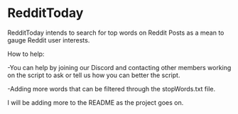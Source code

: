 # RedditToday
RedditToday intends to search for top words on Reddit Posts as a mean to gauge Reddit user interests.

How to help:

-You can help by joining our Discord and contacting other members working on the script to ask or tell us how you can better the script.

-Adding more words that can be filtered through the stopWords.txt file.

I will be adding more to the README as the project goes on.

